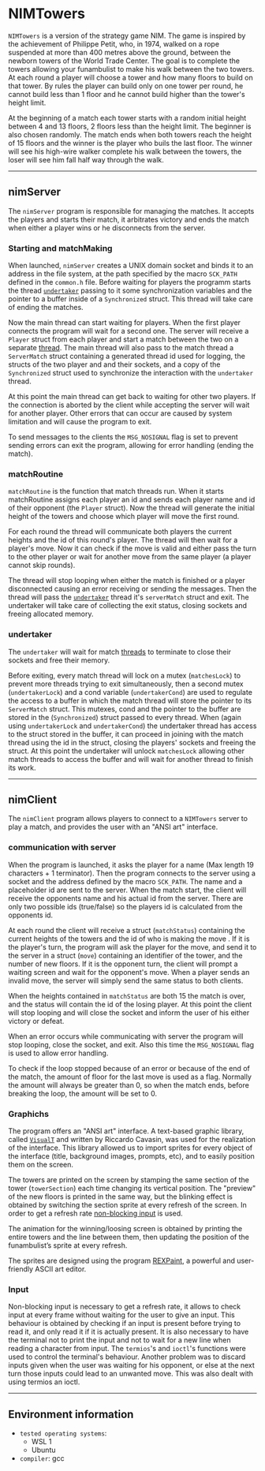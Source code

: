 # NIMTowers

`NIMTowers` is a version of the strategy game NIM. The game is inspired by the achievement of Philippe Petit, who, in 1974, walked on a rope suspended at more than 400 metres above the ground, between the newborn towers of the World Trade Center. The goal is to complete the towers allowing your funambulist to make his walk between the two towers. At each round a player will choose a tower and how many floors to build on that tower. By rules the player can build only on one tower per round, he cannot build less than 1 floor and he cannot build higher than the tower's height limit.


At the beginning of a match each tower starts with a random initial height between 4 and 13 floors, 2 floors less than the height limit. The beginner is also chosen randomly. The match ends when both towers reach the height of 15 floors and the winner is the player who buils the last floor. The winner will see his high-wire walker complete his walk between the towers, the loser will see him fall half way through the walk.

---
## nimServer

The `nimServer` program is responsible for managing the matches. It accepts the players and starts their match, it arbitrates victory and ends the match when either a player wins or he disconnects from the server.

### Starting and matchMaking

When launched, `nimServer` creates a UNIX domain socket and binds it to an address in the file system, at the path specified by the macro `SCK_PATH` defined in the `common.h` file. Before waiting for players the programm starts the thread [`undertaker`](#undertaker) passing to it some synchronization variables and the pointer to a buffer inside of a `Synchronized` struct. This thread will take care of ending the matches.

Now the main thread can start waiting for players. When the first player connects the program will wait for a second one. The server will receive a `Player` struct from each player and start a match between the two on a separate [thread](#matchRoutine). The main thread will also pass to the match thread a `ServerMatch` struct containing a generated thread id used for logging, the structs of the two player and and their sockets, and a copy of the `Synchronized` struct used to synchronize the interaction with the `undertaker` thread.

At this point the main thread can get back to waiting for other two players. If the connection is aborted by the client while accepting the server will wait for another player. Other errors that can occur are caused by system limitation and will cause the program to exit.

To send messages to the clients the `MSG_NOSIGNAL` flag is set to prevent sending errors can exit the program, allowing for error handling (ending the match).

### matchRoutine

`matchRoutine` is the function that match threads run. When it starts matchRoutine assigns each player an id and sends each player name and id of their opponent (the `Player` struct). Now the thread will generate the initial height of the towers and choose which player will move the first round.

For each round the thread will communicate both players the current heights and the id of this round's player. The thread will then wait for a player's move. Now it can check if the move is valid and either pass the turn to the other player or wait for another move from the same player (a player cannot skip rounds).

The thread will stop looping when either the match is finished or a player disconnected causing an error receiving or sending the messages. Then the thread will pass the [`undertaker`](#undertaker) thread it's `serverMatch` struct and exit. The undertaker will take care of collecting the exit status, closing sockets and freeing allocated memory.

### undertaker

The `undertaker` will wait for match [threads](#matchRoutine) to terminate to close their sockets and free their memory.

Before exiting, every match thread will lock on a mutex (`matchesLock`) to prevent more threads trying to exit simultaneously, then a second mutex (`undertakerLock`) and a cond variable (`undertakerCond`) are used to regulate the access to a buffer in which the match thread will store the pointer to its `ServerMatch` struct. This mutexes, cond and the pointer to the buffer are stored in the (`Synchronized`) struct passed to every thread. When (again using `undertakerLock` and `undertakerCond`) the undertaker thread has access to the struct stored in the buffer, it can proceed in joining with the match thread using the id in the struct, closing the players' sockets and freeing the struct. At this point the undertaker will unlock `matchesLock` allowing other match threads to access the buffer and will wait for another thread to finish its work.

---
## nimClient

The `nimClient` program allows players to connect to a `NIMTowers` server to play a match, and provides the user with an "ANSI art" interface.

### communication with server

When the program is launched, it asks the player for a name (Max length 19 characters + 1 terminator). Then the program connects to the server using a socket and the address defined by the macro `SCK_PATH`. The name and a placeholder id are sent to the server. When the match start, the client will receive the opponents name and his actual id from the server. There are only two possible ids (true/false) so the players id is calculated from the opponents id.

At each round the client will receive a struct (`matchStatus`) containing the current heights of the towers and the id of who is making the move . If it is the player's turn, the program will ask the player for the move, and send it to the server in a struct (`move`) containing an identifier of the tower, and the number of new floors. If it is the opponent turn, the client will prompt a waiting screen and wait for the opponent's move. When a player sends an invalid move, the server will simply send the same status to both clients.

When the heights contained in `matchStatus` are both 15 the match is over, and the status will contain the id of the losing player. At this point the client will stop looping and will close the socket and inform the user of his either victory or defeat.

When an error occurs while communicating with server the program will stop looping, close the socket, and exit. Also this time the `MSG_NOSIGNAL` flag is used to allow error handling.

To check if the loop stopped because of an error or because of the end of the match, the amount of floor for the last move is used as a flag. Normally the amount will always be greater than 0, so when the match ends, before breaking the loop, the amount will be set to 0.

### Graphichs

The program offers an "ANSI art" interface. A text-based graphic library, called [`VisualT`](https://github.com/Lucide/VisualT) and written by Riccardo Cavasin, was used for the realization of the interface. This library allowed us to import sprites for every object of the interface (title, background images, prompts, etc), and to easily position them on the screen.

The towers are printed on the screen by stamping the same section of the tower  (`towerSection`) each time changing its vertical position. The "preview" of the new floors is printed in the same way, but the blinking effect is obtained by switching the section sprite at every refresh of the screen.  In order to get a refresh rate [non-blocking input](#Input) is used.

The animation for the winning/loosing screen is obtained by printing the entire towers and the line between them, then updating the position of the funambulist’s sprite at every refresh.

The sprites are designed using the program [REXPaint](https://www.gridsagegames.com/rexpaint/), a powerful and user-friendly ASCII art editor.

### Input

Non-blocking input is necessary to get a refresh rate, it allows to check input at every frame without waiting for the user to give an input. This behaviour is obtained by checking if an input is present before trying to read it, and only read it if it is actually present. It is also necessary to have the terminal not to print the input and not to wait for a new line when reading a character from input. The `termios`'s and `ioctl`'s functions were used to control the terminal's behaviour. Another problem was to discard inputs given when the user was waiting for his opponent, or else at the next turn those inputs could lead to an unwanted move. This was also dealt with using termios an ioctl.

---
## Environment information

* `tested operating systems`:
    * WSL 1
    * Ubuntu
* `compiler`: gcc